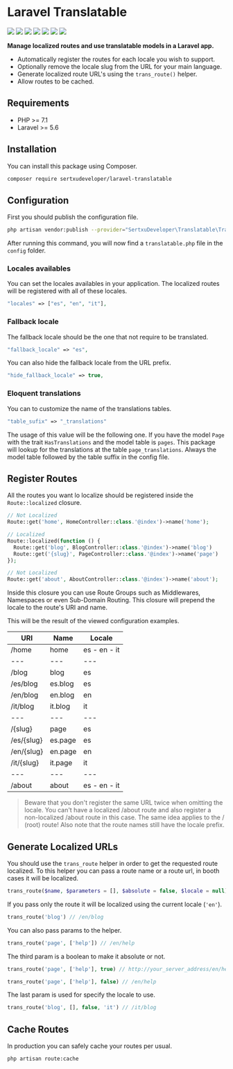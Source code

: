 # Laravel Translatable
![](https://img.shields.io/github/v/release/sertxudeveloper/laravel-translatable) ![](https://img.shields.io/github/license/sertxudeveloper/laravel-translatable) ![](https://img.shields.io/librariesio/github/sertxudeveloper/laravel-translatable) ![](https://img.shields.io/github/repo-size/sertxudeveloper/laravel-translatable) ![](https://img.shields.io/packagist/dt/sertxudeveloper/laravel-translatable) ![](https://img.shields.io/github/issues/sertxudeveloper/laravel-translatable) ![](https://img.shields.io/packagist/php-v/sertxudeveloper/laravel-translatable)

**Manage localized routes and use translatable models in a Laravel app.**
 - Automatically register the routes for each locale you wish to support.
 - Optionally remove the locale slug from the URL for your main language.
 - Generate localized route URL's using the ``trans_route()`` helper.
 - Allow routes to be cached.

## Requirements
  - PHP >= 7.1
  - Laravel >= 5.6

## Installation
You can install this package using Composer.

```sh
composer require sertxudeveloper/laravel-translatable
```

## Configuration
First you should publish the configuration file.

```sh
php artisan vendor:publish --provider="SertxuDeveloper\Translatable\TranslatableServiceProvider" --tag="config"
```

After running this command, you will now find a ``translatable.php`` file in the ``config`` folder.


### Locales availables
You can set the locales availables in your application. The localized routes will be registered with all of these locales.

```php
"locales" => ["es", "en", "it"],
```
### Fallback locale
The fallback locale should be the one that not require to be translated.

```php
"fallback_locale" => "es",
```
You can also hide the fallback locale from the URL prefix.

```php
"hide_fallback_locale" => true,
```

### Eloquent translations
You can to customize the name of the translations tables.

```php
"table_sufix" => "_translations"
```

The usage of this value will be the following one. If you have the model ``Page`` with the trait ``HasTranslations`` and the model table is ``pages``. This package will lookup for the translations at the table ``page_translations``. Always the model table followed by the table suffix in the config file.

## Register Routes
All the routes you want lo localize should be registered inside the ``Route::localized`` closure.

```php
// Not Localized
Route::get('home', HomeController::class.'@index')->name('home');

// Localized
Route::localized(function () {
  Route::get('blog', BlogController::class.'@index')->name('blog')
  Route::get('{slug}', PageController::class.'@index')->name('page')
});

// Not Localized
Route::get('about', AboutController::class.'@index')->name('about');
```

Inside this closure you can use Route Groups such as Middlewares, Namespaces or even Sub-Domain Routing. This closure will prepend the locale to the route's URI and name.

This will be the result of the viewed configuration examples.

| URI | Name | Locale |
| --- | --- | --- |
| /home | home | es - en - it |
| --- | --- | --- |
| /blog | blog | es |
| /es/blog | es.blog | es |
| /en/blog | en.blog | en |
| /it/blog | it.blog | it |
| --- | --- | --- |
| /{slug} | page | es |
| /es/{slug} | es.page | es |
| /en/{slug} | en.page | en |
| /it/{slug} | it.page | it |
| --- | --- | --- |
| /about | about | es - en - it |

> Beware that you don't register the same URL twice when omitting the locale. You can't have a localized /about route and also register a non-localized /about route in this case. The same idea applies to the / (root) route! Also note that the route names still have the locale prefix.

## Generate Localized URLs
You should use the ``trans_route`` helper in order to get the requested route localized. To this helper you can pass a route name or a route url, in booth cases it will be localized.

```php
trans_route($name, $parameters = [], $absolute = false, $locale = null)
```

If you pass only the route it will be localized using the current locale (``'en'``).

```php
trans_route('blog') // /en/blog
```

You can also pass params to the helper.

```php
trans_route('page', ['help']) // /en/help
```

The third param is a boolean to make it absolute or not.

```php
trans_route('page', ['help'], true) // http://your_server_address/en/help
```

```php
trans_route('page', ['help'], false) // /en/help
```

The last param is used for specify the locale to use.

```php
trans_route('blog', [], false, 'it') // /it/blog
```

## Cache Routes
In production you can safely cache your routes per usual.

```sh
php artisan route:cache
```
